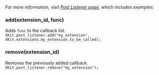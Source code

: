 _For more information, visit [Post Listener page](https://github.com/atesh/XKit/wiki/Post-Listener), which includes examples._

### add(extension_id, func)
Adds `func` to the callback list.  
`XKit.post_listener.add("my_extension", XKit.extensions.my_extension.to_be_called);`

### remove(extension_id)
Removes the previously added callback.  
`XKit.post_listener.remove("my_extension");`